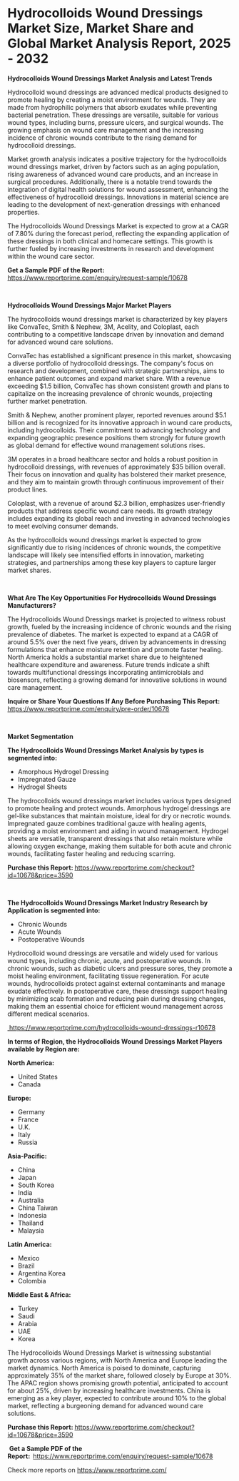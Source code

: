 <p><h1>Hydrocolloids Wound Dressings Market Size, Market Share and Global Market Analysis Report, 2025 - 2032</h1></p><p><strong>Hydrocolloids Wound Dressings Market Analysis and Latest Trends</strong></p>
<p><p>Hydrocolloid wound dressings are advanced medical products designed to promote healing by creating a moist environment for wounds. They are made from hydrophilic polymers that absorb exudates while preventing bacterial penetration. These dressings are versatile, suitable for various wound types, including burns, pressure ulcers, and surgical wounds. The growing emphasis on wound care management and the increasing incidence of chronic wounds contribute to the rising demand for hydrocolloid dressings.</p><p>Market growth analysis indicates a positive trajectory for the hydrocolloids wound dressings market, driven by factors such as an aging population, rising awareness of advanced wound care products, and an increase in surgical procedures. Additionally, there is a notable trend towards the integration of digital health solutions for wound assessment, enhancing the effectiveness of hydrocolloid dressings. Innovations in material science are leading to the development of next-generation dressings with enhanced properties. </p><p>The Hydrocolloids Wound Dressings Market is expected to grow at a CAGR of 7.80% during the forecast period, reflecting the expanding application of these dressings in both clinical and homecare settings. This growth is further fueled by increasing investments in research and development within the wound care sector.</p></p>
<p><strong>Get a Sample PDF of the Report:&nbsp;</strong> <a href="https://www.reportprime.com/enquiry/request-sample/10678?utm_campaign=3090&utm_medium=2&utm_source=Github&utm_content=ia&utm_term=20032025&utm_id=hydrocolloids-wound-dressings">https://www.reportprime.com/enquiry/request-sample/10678</a></p>
<p>&nbsp;</p>
<p><strong>Hydrocolloids Wound Dressings Major Market Players</strong></p>
<p><p>The hydrocolloids wound dressings market is characterized by key players like ConvaTec, Smith & Nephew, 3M, Acelity, and Coloplast, each contributing to a competitive landscape driven by innovation and demand for advanced wound care solutions.</p><p>ConvaTec has established a significant presence in this market, showcasing a diverse portfolio of hydrocolloid dressings. The company's focus on research and development, combined with strategic partnerships, aims to enhance patient outcomes and expand market share. With a revenue exceeding $1.5 billion, ConvaTec has shown consistent growth and plans to capitalize on the increasing prevalence of chronic wounds, projecting further market penetration.</p><p>Smith & Nephew, another prominent player, reported revenues around $5.1 billion and is recognized for its innovative approach in wound care products, including hydrocolloids. Their commitment to advancing technology and expanding geographic presence positions them strongly for future growth as global demand for effective wound management solutions rises.</p><p>3M operates in a broad healthcare sector and holds a robust position in hydrocolloid dressings, with revenues of approximately $35 billion overall. Their focus on innovation and quality has bolstered their market presence, and they aim to maintain growth through continuous improvement of their product lines.</p><p>Coloplast, with a revenue of around $2.3 billion, emphasizes user-friendly products that address specific wound care needs. Its growth strategy includes expanding its global reach and investing in advanced technologies to meet evolving consumer demands.</p><p>As the hydrocolloids wound dressings market is expected to grow significantly due to rising incidences of chronic wounds, the competitive landscape will likely see intensified efforts in innovation, marketing strategies, and partnerships among these key players to capture larger market shares.</p></p>
<p>&nbsp;</p>
<p><strong>What Are The Key Opportunities For Hydrocolloids Wound Dressings Manufacturers?</strong></p>
<p><p>The Hydrocolloids Wound Dressings market is projected to witness robust growth, fueled by the increasing incidence of chronic wounds and the rising prevalence of diabetes. The market is expected to expand at a CAGR of around 5.5% over the next five years, driven by advancements in dressing formulations that enhance moisture retention and promote faster healing. North America holds a substantial market share due to heightened healthcare expenditure and awareness. Future trends indicate a shift towards multifunctional dressings incorporating antimicrobials and biosensors, reflecting a growing demand for innovative solutions in wound care management.</p></p>
<p><strong>Inquire or Share Your Questions If Any Before Purchasing This Report:</strong> <a href="https://www.reportprime.com/enquiry/pre-order/10678?utm_campaign=3090&utm_medium=2&utm_source=Github&utm_content=ia&utm_term=20032025&utm_id=hydrocolloids-wound-dressings">https://www.reportprime.com/enquiry/pre-order/10678</a></p>
<p>&nbsp;</p>
<p><strong>Market Segmentation</strong></p>
<p><strong>The Hydrocolloids Wound Dressings Market Analysis by types is segmented into:</strong></p>
<p><ul><li>Amorphous Hydrogel Dressing</li><li>Impregnated Gauze</li><li>Hydrogel Sheets</li></ul></p>
<p><p>The hydrocolloids wound dressings market includes various types designed to promote healing and protect wounds. Amorphous hydrogel dressings are gel-like substances that maintain moisture, ideal for dry or necrotic wounds. Impregnated gauze combines traditional gauze with healing agents, providing a moist environment and aiding in wound management. Hydrogel sheets are versatile, transparent dressings that also retain moisture while allowing oxygen exchange, making them suitable for both acute and chronic wounds, facilitating faster healing and reducing scarring.</p></p>
<p><strong>Purchase this Report:&nbsp;</strong><a href="https://www.reportprime.com/checkout?id=10678&price=3590&utm_campaign=3090&utm_medium=2&utm_source=Github&utm_content=ia&utm_term=20032025&utm_id=hydrocolloids-wound-dressings">https://www.reportprime.com/checkout?id=10678&price=3590</a></p>
<p>&nbsp;</p>
<p><strong>The Hydrocolloids Wound Dressings Market Industry Research by Application is segmented into:</strong></p>
<p><ul><li>Chronic Wounds</li><li>Acute Wounds</li><li>Postoperative Wounds</li></ul></p>
<p><p>Hydrocolloid wound dressings are versatile and widely used for various wound types, including chronic, acute, and postoperative wounds. In chronic wounds, such as diabetic ulcers and pressure sores, they promote a moist healing environment, facilitating tissue regeneration. For acute wounds, hydrocolloids protect against external contaminants and manage exudate effectively. In postoperative care, these dressings support healing by minimizing scab formation and reducing pain during dressing changes, making them an essential choice for efficient wound management across different medical scenarios.</p></p>
<p><a href="https://www.reportprime.com/hydrocolloids-wound-dressings-r10678?utm_campaign=3090&utm_medium=2&utm_source=Github&utm_content=ia&utm_term=20032025&utm_id=hydrocolloids-wound-dressings">&nbsp;https://www.reportprime.com/hydrocolloids-wound-dressings-r10678</a></p>
<p><strong>In terms of Region, the Hydrocolloids Wound Dressings Market Players available by Region are:</strong></p>
<p>
    <p> <strong> North America: </strong>
        <ul>
            <li>United States</li>
            <li>Canada</li>
        </ul>
        </p> 
    <p> <strong> Europe: </strong>
        <ul>
            <li>Germany</li>
            <li>France</li>
            <li>U.K.</li>
            <li>Italy</li>
            <li>Russia</li>
        </ul>
        </p> 
    <p> <strong> Asia-Pacific: </strong>
        <ul>
            <li>China</li>
            <li>Japan</li>
            <li>South Korea</li>
            <li>India</li>
            <li>Australia</li>
            <li>China Taiwan</li>
            <li>Indonesia</li>
            <li>Thailand</li>
            <li>Malaysia</li>
        </ul>
        </p> 
    <p> <strong> Latin America: </strong>
        <ul>
            <li>Mexico</li>
            <li>Brazil</li>
            <li>Argentina Korea</li>
            <li>Colombia</li>
        </ul>
        </p> 
    <p> <strong> Middle East & Africa: </strong>
        <ul>
            <li>Turkey</li>
            <li>Saudi</li>
            <li>Arabia</li>
            <li>UAE</li>
            <li>Korea</li>
        </ul>
    </p>
    </p>
<p><p>The Hydrocolloids Wound Dressings Market is witnessing substantial growth across various regions, with North America and Europe leading the market dynamics. North America is poised to dominate, capturing approximately 35% of the market share, followed closely by Europe at 30%. The APAC region shows promising growth potential, anticipated to account for about 25%, driven by increasing healthcare investments. China is emerging as a key player, expected to contribute around 10% to the global market, reflecting a burgeoning demand for advanced wound care solutions.</p></p>
<p><strong>Purchase this Report: </strong><a href="https://www.reportprime.com/checkout?id=10678&price=3590&utm_campaign=3090&utm_medium=2&utm_source=Github&utm_content=ia&utm_term=20032025&utm_id=hydrocolloids-wound-dressings">https://www.reportprime.com/checkout?id=10678&price=3590</a></p>
<p>&nbsp;<strong>Get a Sample PDF of the Report:&nbsp;&nbsp;</strong><a href="https://www.reportprime.com/enquiry/request-sample/10678?utm_campaign=3090&utm_medium=2&utm_source=Github&utm_content=ia&utm_term=20032025&utm_id=hydrocolloids-wound-dressings">https://www.reportprime.com/enquiry/request-sample/10678</a></p>
<p><strong></strong></p>
<p>Check more reports on <a href="https://www.reportprime.com/?utm_campaign=3090&utm_medium=2&utm_source=Github&utm_content=ia&utm_term=20032025&utm_id=hydrocolloids-wound-dressings">https://www.reportprime.com/</a></p>